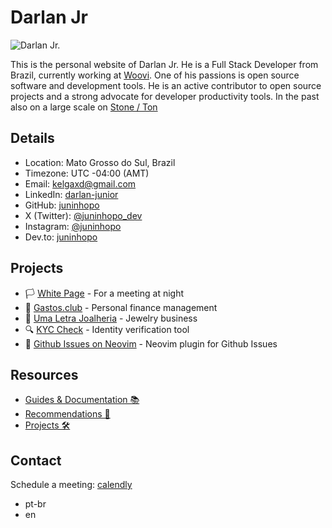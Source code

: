 # Darlan Jr

![Darlan Jr.](/image/darlan.png)

This is the personal website of Darlan Jr. He is a Full Stack Developer from Brazil, currently working at [Woovi](https://woovi.com/). One of his passions is open source software and development tools. He is an active contributor to open source projects and a strong advocate for developer productivity tools. In the past also on a large scale on [Stone / Ton](https://www.ton.com.br/)

## Details

- Location: Mato Grosso do Sul, Brazil
- Timezone: UTC -04:00 (AMT)
- Email: <kelgaxd@gmail.com>
- LinkedIn: [darlan-junior](https://www.linkedin.com/in/darlan-junior/)
- GitHub: [juninhopo](https://github.com/juninhopo)
- X (Twitter): [@juninhopo_dev](https://x.com/juninhopo_dev/)
- Instagram: [@juninhopo](https://www.instagram.com/juninhopo/)
- Dev.to: [juninhopo](https://dev.to/juninhopo)

## Projects

- 🏳️ [White Page](/guides-&-docs/white-page-for-meeting/index) - For a meeting at night
- 📗 [Gastos.club](https://gastos.club/) - Personal finance management
- 💎 [Uma Letra Joalheria](https://instagram.com/umaletrajoalheria) - Jewelry business
- 🔍 [KYC Check](https://kyc-check-production.up.railway.app/) - Identity verification tool
- 📱 [Github Issues on Neovim](https://github.com/juninhopo/issues-neovim/) - Neovim plugin for Github Issues

## Resources

- [Guides & Documentation 📚](https://github.com/juninhopo/codes)
- [Recommendations 🧭](/indications/index)
- [Projects 🛠️](/projects/index)

## Contact

Schedule a meeting: [calendly](https://calendly.com/darlan-entria/30min)

- pt-br
- en

